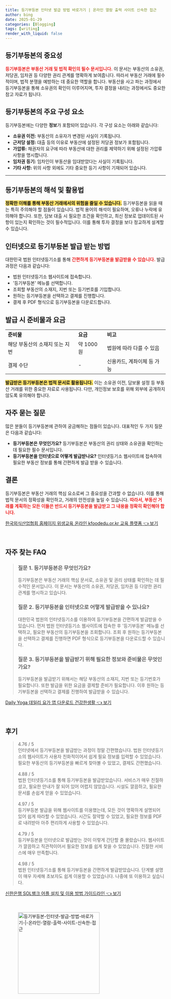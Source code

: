 ```yaml
---
title: 등기부등본 인터넷 발급 방법 바로가기 | 온라인 열람 출력 사이트 신속한 접근
author: bing
date: 2025-01-29
categories: [Blogging]
tags: [writing]
render_with_liquid: false
---
```



<h2 id='등기부등본의 중요성'>등기부등본의 중요성</h2>

<p><b><span style="color: #ee2323;">등기부등본은 부동산 거래 및 법적 확인의 필수 문서입니다.</span></b> 이 문서는 부동산의 소유권, 저당권, 임차권 등 다양한 권리 관계를 명확하게 보여줍니다. 따라서 부동산 거래에 필수적이며, 법적 분쟁을 예방하는 데 중요한 역할을 합니다. 부동산을 사고 파는 과정에서 등기부등본을 통해 소유권의 확인이 이루어지며, 투자 결정을 내리는 과정에서도 중요한 참고 자료가 됩니다.</p>

<h2 id='등기부등본의 주요 구성 요소'>등기부등본의 주요 구성 요소</h2>

<p>등기부등본에는 다양한 <b>정보</b>가 포함되어 있습니다. 각 구성 요소는 아래와 같습니다:</p>

<ul>
    <li><b>소유권 이전:</b> 부동산의 소유자가 변경된 사실이 기록됩니다.</li>
    <li><b>근저당 설정:</b> 대출 등의 이유로 부동산에 설정된 저당권 정보가 포함됩니다.</li>
    <li><b>가압류:</b> 채권자의 요구에 따라 부동산에 대한 권리를 제약하기 위해 설정된 가압류 사항을 명시합니다.</li>
    <li><b>임차권 등기:</b> 임차인이 부동산을 임대받았다는 사실이 기록됩니다.</li>
    <li><b>기타 사항:</b> 위의 사항 외에도 기타 중요한 등기 사항이 기재되어 있습니다.</li>
</ul>

<hr />

<h2 id='등기부등본의 해석 및 활용법'>등기부등본의 해석 및 활용법</h2>

<p><b><span style="background-color: #ffe066;">정확한 이해를 통해 부동산 거래에서의 위험을 줄일 수 있습니다.</span></b> 등기부등본을 읽을 때는 특히 주의해야 할 점들이 있습니다. 법적 용어의 해석이 필요하며, 오류나 누락에 유의해야 합니다. 또한, 담보 대출 시 필요한 조건을 확인하고, 최신 정보로 업데이트된 사항이 있는지 확인하는 것이 필수적입니다. 이를 통해 투자 결정을 보다 정교하게 설계할 수 있습니다.</p>

<h2 id='인터넷으로 등기부등본 발급 받는 방법'>인터넷으로 등기부등본 발급 받는 방법</h2>

<p>대한민국 법원 인터넷등기소를 통해 <b><span style="color: #ee2323;">간편하게 등기부등본을 발급받을 수 있습니다.</span></b> 발급 과정은 다음과 같습니다:</p>

<ul>
    <li>법원 인터넷등기소 웹사이트에 접속합니다.</li>
    <li>'등기부등본' 메뉴를 선택합니다.</li>
    <li>조회할 부동산의 소재지, 지번 또는 등기번호를 기입합니다.</li>
    <li>원하는 등기부등본을 선택하고 결제를 진행합니다.</li>
    <li>결제 후 PDF 형식으로 등기부등본을 다운로드합니다.</li>
</ul>

<h2 id='발급 시 준비물과 요금'>발급 시 준비물과 요금</h2>

<table>
    <tr>
        <td><b>준비물</b></td>
        <td><b>요금</b></td>
        <td><b>비고</b></td>
    </tr>
    <tr>
        <td>해당 부동산의 소재지 또는 지번</td>
        <td>약 1000원</td>
        <td>법원에 따라 다를 수 있음</td>
    </tr>
    <tr>
        <td>결제 수단</td>
        <td>-</td>
        <td>신용카드, 계좌이체 등 가능</td>
    </tr>
</table>

<p><b><span style="background-color: #ffe066;">발급받은 등기부등본은 법적 문서로 활용됩니다.</span></b> 이는 소유권 이전, 담보물 설정 등 부동산 거래를 위한 중요한 자료로 사용됩니다. 다만, 개인정보 보호를 위해 외부에 공개하지 않도록 유의해야 합니다.</p>

<h2 id='자주 묻는 질문'>자주 묻는 질문</h2>

<p>많은 분들이 등기부등본에 관하여 궁금해하는 점들이 있습니다. 대표적인 두 가지 질문은 다음과 같습니다:</p>

<ul>
    <li><b>등기부등본은 무엇인가요?</b> 등기부등본은 부동산의 권리 상태와 소유권을 확인하는 데 필요한 필수 문서입니다.</li>
    <li><b>등기부등본을 인터넷으로 어떻게 발급받나요?</b> 인터넷등기소 웹사이트에 접속하여 필요한 부동산 정보를 통해 간편하게 발급 받을 수 있습니다.</li>
</ul>

<h2 id='결론'>결론</h2>

<p>등기부등본은 부동산 거래의 핵심 요소로써 그 중요성을 간과할 수 없습니다. 이를 통해 법적 문서의 정확성을 확인하고, 거래의 안전성을 높일 수 있습니다. <b><span style="color: #ee2323;">따라서, 부동산 거래를 계획하는 모든 이들은 반드시 등기부등본을 발급받고 그 내용을 정확히 확인해야 합니다.</span></b></p>


<p><a class="click-button" title="한국외식산업협회 홈페이지 위생교육 온라인 kfoodedu.or.kr 교육 플랫폼" href="https://greenforu.github.io/posts/%ED%95%9C%EA%B5%AD%EC%99%B8%EC%8B%9D%EC%82%B0%EC%97%85%ED%98%91%ED%9A%8C-%ED%99%88%ED%8E%98%EC%9D%B4%EC%A7%80-%EC%9C%84%EC%83%9D%EA%B5%90%EC%9C%A1-%EC%98%A8%EB%9D%BC%EC%9D%B8-kfoodedu.or.kr-%EA%B5%90%EC%9C%A1-%ED%94%8C%EB%9E%AB%ED%8F%BC/" rel="dofollow">한국외식산업협회 홈페이지 위생교육 온라인 kfoodedu.or.kr 교육 플랫폼 👈 보기</a></p><br>
<h2 id='자주_찾는_FAQ'>자주 찾는 FAQ</h2>
<div itemscope="" itemtype="https://schema.org/FAQPage">
<blockquote>
<div itemscope="" itemprop="mainEntity" itemtype="https://schema.org/Question">
<h3 itemprop="name">질문 1. 등기부등본은 무엇인가요?</h3>
<div itemscope="" itemprop="acceptedAnswer" itemtype="https://schema.org/Answer">
<span itemprop="text">
<p>등기부등본은 부동산 거래의 핵심 문서로, 소유권 및 권리 상태를 확인하는 데 필수적인 문서입니다. 이 문서는 부동산의 소유권, 저당권, 임차권 등 다양한 권리 관계를 명시하고 있습니다.</p>
</span>
</div>
</div>
<div itemscope="" itemprop="mainEntity" itemtype="https://schema.org/Question">
<h3 itemprop="name">질문 2. 등기부등본을 인터넷으로 어떻게 발급받을 수 있나요?</h3>
<div itemscope="" itemprop="acceptedAnswer" itemtype="https://schema.org/Answer">
<span itemprop="text">
<p>대한민국 법원의 인터넷등기소를 이용하여 등기부등본을 간편하게 발급받을 수 있습니다. 먼저 법원 인터넷등기소 웹사이트에 접속한 후 '등기부등본' 메뉴를 선택하고, 필요한 부동산의 등기부등본을 조회합니다. 조회 후 원하는 등기부등본을 선택하고 결제를 진행하면 PDF 형식으로 등기부등본을 다운로드할 수 있습니다.</p>
</span>
</div>
</div>
<div itemscope="" itemprop="mainEntity" itemtype="https://schema.org/Question">
<h3 itemprop="name">질문 3. 등기부등본을 발급받기 위해 필요한 정보와 준비물은 무엇인가요?</h3>
<div itemscope="" itemprop="acceptedAnswer" itemtype="https://schema.org/Answer">
<span itemprop="text">
<p>등기부등본을 발급받기 위해서는 해당 부동산의 소재지, 지번 또는 등기번호가 필요합니다. 또한 발급을 위한 요금을 결제할 준비가 필요합니다. 이후 원하는 등기부등본을 선택하고 결제를 진행하여 발급받을 수 있습니다.</p>
</span>
</div>
</div>
</blockquote>
</div>
<p><a class="click-button" title="Daily Yoga 데일리 요가 앱 다운로드 건강한생활" href="https://greenforu.github.io/posts/Daily-Yoga-%EB%8D%B0%EC%9D%BC%EB%A6%AC-%EC%9A%94%EA%B0%80-%EC%95%B1-%EB%8B%A4%EC%9A%B4%EB%A1%9C%EB%93%9C-%EA%B1%B4%EA%B0%95%ED%95%9C%EC%83%9D%ED%99%9C/" rel="dofollow">Daily Yoga 데일리 요가 앱 다운로드 건강한생활 👈 보기</a></p><br>
<h2 id='후기'>후기</h2>
<div itemscope itemtype="https://schema.org/Product">
  <blockquote>
  <div itemprop="review" itemscope itemtype="https://schema.org/Review">
      <div itemprop="reviewRating" itemscope itemtype="https://schema.org/Rating"> <span itemprop="ratingValue">4.76</span> / <span itemprop="bestRating">5</span> </div>
      <span itemprop="reviewBody">인터넷에서 등기부등본을 발급받는 과정이 정말 간편했습니다. 법원 인터넷등기소의 웹사이트가 사용자 친화적이어서 쉽게 필요 정보를 입력할 수 있었습니다. 필요한 부동산의 등기부등본을 빠르게 찾아볼 수 있었고, 결제도 간편했습니다.</span>
  </div>
  <br>
  <div itemprop="review" itemscope itemtype="https://schema.org/Review">
      <div itemprop="reviewRating" itemscope itemtype="https://schema.org/Rating"> <span itemprop="ratingValue">4.88</span> / <span itemprop="bestRating">5</span> </div>
      <span itemprop="reviewBody">법원 인터넷등기소를 통해 등기부등본을 발급받았습니다. 서비스가 매우 친절하셨고, 필요한 안내가 잘 되어 있어 어렵지 않았습니다. 시설도 깔끔하고, 필요한 문서를 손쉽게 얻을 수 있었습니다.</span>
  </div>
  <br>
  <div itemprop="review" itemscope itemtype="https://schema.org/Review">
      <div itemprop="reviewRating" itemscope itemtype="https://schema.org/Rating"> <span itemprop="ratingValue">4.97</span> / <span itemprop="bestRating">5</span> </div>
      <span itemprop="reviewBody">등기부등본 발급을 위해 웹사이트를 이용했는데, 모든 것이 명확하게 설명되어 있어 쉽게 따라할 수 있었습니다. 시간도 절약할 수 있었고, 필요한 정보를 PDF로 내려받아 아주 편리하게 사용할 수 있었습니다.</span>
  </div>
  <br>
  <div itemprop="review" itemscope itemtype="https://schema.org/Review">
      <div itemprop="reviewRating" itemscope itemtype="https://schema.org/Rating"> <span itemprop="ratingValue">4.79</span> / <span itemprop="bestRating">5</span> </div>
      <span itemprop="reviewBody">등기부등본을 인터넷으로 발급받는 것이 이렇게 간단할 줄 몰랐습니다. 웹사이트가 깔끔하고 직관적이어서 필요한 정보를 쉽게 찾을 수 있었습니다. 친절한 서비스에 매우 만족합니다.</span>
  </div>
  <br>
  <div itemprop="review" itemscope itemtype="https://schema.org/Review">
      <div itemprop="reviewRating" itemscope itemtype="https://schema.org/Rating"> <span itemprop="ratingValue">4.98</span> / <span itemprop="bestRating">5</span> </div>
      <span itemprop="reviewBody">법원 인터넷등기소를 통해 등기부등본을 간편하게 발급받았습니다. 단계별 설명이 매우 자세해 초보자도 쉽게 이용할 수 있었습니다. 나중에 또 이용하고 싶습니다.</span>
  </div>
  </blockquote>
</div>
<p><a class="click-button" title="신한은행 SOL뱅크 어플 설치 및 이용 방법 가이드라인" href="https://greenforu.github.io/posts/%EC%8B%A0%ED%95%9C%EC%9D%80%ED%96%89-SOL%EB%B1%85%ED%81%AC-%EC%96%B4%ED%94%8C-%EC%84%A4%EC%B9%98-%EB%B0%8F-%EC%9D%B4%EC%9A%A9-%EB%B0%A9%EB%B2%95-%EA%B0%80%EC%9D%B4%EB%93%9C%EB%9D%BC%EC%9D%B8/" rel="dofollow">신한은행 SOL뱅크 어플 설치 및 이용 방법 가이드라인 👈 보기</a></p><br>
<figure class="image"><img src="https://greenforu.github.io/assets/img/thumbnail/등기부등본-인터넷-발급-방법-바로가기-|-온라인-열람-출력-사이트-신속한-접근.webp" alt="등기부등본-인터넷-발급-방법-바로가기-|-온라인-열람-출력-사이트-신속한-접근" width="256" height="256"></figure>
